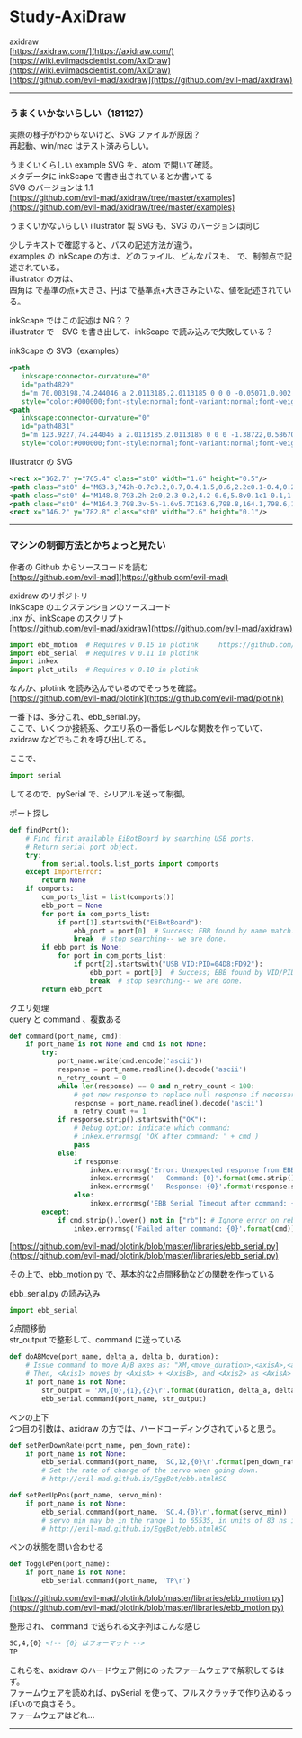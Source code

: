# Study-AxiDraw  

axidraw  
[https://axidraw.com/](https://axidraw.com/)  
[https://wiki.evilmadscientist.com/AxiDraw](https://wiki.evilmadscientist.com/AxiDraw)  
[https://github.com/evil-mad/axidraw](https://github.com/evil-mad/axidraw)  


---  


### うまくいかないらしい（181127）  

実際の様子がわからないけど、SVG ファイルが原因？  
再起動、win/mac はテスト済みらしい。  

うまくいくらしい example SVG を、atom で開いて確認。  
メタデータに inkScape で書き出されているとか書いてる  
SVG のバージョンは 1.1  
[https://github.com/evil-mad/axidraw/tree/master/examples](https://github.com/evil-mad/axidraw/tree/master/examples)  


うまくいかないらしい illustrator 製 SVG も、SVG のバージョンは同じ  


少しテキストで確認すると、パスの記述方法が違う。  
examples の inkScape の方は、どのファイル、どんなパスも、 <path > で、制御点で記述されている。  
illustrator の方は、  
四角は <rect > で基準の点+大きさ、円は <circle >で基準点+大きさみたいな、値を記述されている。  

inkScape ではこの記述は NG？？  
illustrator で　SVG を書き出して、inkScape で読み込みで失敗している？  


inkScape の SVG（examples）  
```xml
<path
   inkscape:connector-curvature="0"
   id="path4829"
   d="m 70.003198,74.244046 a 2.0113185,2.0113185 0 0 0 -0.05071,0.002 2.0113185,2.0113185 0 0 0 -0.141206,0.0051 2.0113185,2.0113185 0 0 0 -0.009,0 2.0113185,2.0113185 0 0 0 -0.0099,10e-4 2.0113185,2.0113185 0 0 0 -1.764106,1.425999 L 56.742603,100.39254 a 2.0113879,2.0113879 0 1 0 3.65947,1.67063 l 2.81421,-6.162429 13.390874,0 2.775429,6.154469 a 2.0113185,2.0113185 0 1 0 3.666435,-1.65372 L 71.907522,75.698084 A 2.0113185,2.0113185 0 0 0 70.110607,74.2512 2.0113185,2.0113185 0 0 0 70.044977,74.2471 2.0113185,2.0113185 0 0 0 70.003227,74.244 Z m -0.05071,6.90327 4.840841,10.731796 -9.741348,0 4.900507,-10.731796 z"
   style="color:#000000;font-style:normal;font-variant:normal;font-weight:normal;font-stretch:normal;font-size:medium;line-height:normal;font-family:sans-serif;text-indent:0;text-align:start;text-decoration:none;text-decoration-line:none;text-decoration-style:solid;text-decoration-color:#000000;letter-spacing:normal;word-spacing:normal;text-transform:none;direction:ltr;block-progression:tb;writing-mode:lr-tb;baseline-shift:baseline;text-anchor:start;white-space:normal;clip-rule:nonzero;display:inline;overflow:visible;visibility:visible;opacity:1;isolation:auto;mix-blend-mode:normal;color-interpolation:sRGB;color-interpolation-filters:linearRGB;solid-color:#000000;solid-opacity:1;fill:none;fill-opacity:1;fill-rule:nonzero;stroke:#000000;stroke-width:0.71644276;stroke-linecap:round;stroke-linejoin:round;stroke-miterlimit:4;stroke-dasharray:none;stroke-dashoffset:0;stroke-opacity:1;color-rendering:auto;image-rendering:auto;shape-rendering:auto;text-rendering:auto;enable-background:accumulate" />
<path
   inkscape:connector-curvature="0"
   id="path4831"
   d="m 123.9227,74.244046 a 2.0113185,2.0113185 0 0 0 -1.38722,0.586707 2.0113185,2.0113185 0 0 0 -0.0398,0.0388 2.0113185,2.0113185 0 0 0 -0.0159,0.01792 2.0113185,2.0113185 0 0 0 -0.53798,1.716369 l 0,24.295698 a 2.0113185,2.0113185 0 0 0 0.56284,1.74819 2.0113185,2.0113185 0 0 0 0.0388,0.0398 2.0113185,2.0113185 0 0 0 0.007,0.007 2.0113185,2.0113185 0 0 0 1.72333,0.54197 l 6.30861,0 a 2.0113185,2.0113185 0 0 0 0.002,0 c 3.32305,-0.004 6.88782,-0.89287 9.73738,-3.21795 2.84955,-2.325084 4.81547,-6.107517 4.94724,-11.190222 0.13398,-5.16765 -2.02294,-9.01229 -4.91642,-11.321486 -2.89348,-2.309195 -6.37111,-3.211978 -9.25607,-3.211978 -2.91131,-0.04827 -4.08585,-0.01186 -6.80284,-0.02088 a 2.0113185,2.0113185 0 0 0 -0.37092,-0.02984 z m 2.04155,4.056246 c 1.59947,-0.0046 2.92626,-0.02052 5.0984,0.01588 a 2.0113185,2.0113185 0 0 0 0.0338,0.001 c 1.99542,0 4.71903,0.715122 6.74616,2.332911 2.02712,1.617789 3.51126,4.009348 3.40589,8.073705 -0.10758,4.149311 -1.52072,6.587992 -3.46954,8.178119 -1.94807,1.589521 -4.60017,2.308702 -7.19662,2.312032 l -4.6181,0 0,-20.913671 z"
   style="color:#000000;font-style:normal;font-variant:normal;font-weight:normal;font-stretch:normal;font-size:medium;line-height:normal;font-family:sans-serif;text-indent:0;text-align:start;text-decoration:none;text-decoration-line:none;text-decoration-style:solid;text-decoration-color:#000000;letter-spacing:normal;word-spacing:normal;text-transform:none;direction:ltr;block-progression:tb;writing-mode:lr-tb;baseline-shift:baseline;text-anchor:start;white-space:normal;clip-rule:nonzero;display:inline;overflow:visible;visibility:visible;opacity:1;isolation:auto;mix-blend-mode:normal;color-interpolation:sRGB;color-interpolation-filters:linearRGB;solid-color:#000000;solid-opacity:1;fill:none;fill-opacity:1;fill-rule:nonzero;stroke:#000000;stroke-width:0.71644276;stroke-linecap:round;stroke-linejoin:round;stroke-miterlimit:4;stroke-dasharray:none;stroke-dashoffset:0;stroke-opacity:1;color-rendering:auto;image-rendering:auto;shape-rendering:auto;text-rendering:auto;enable-background:accumulate" />
```

illustrator の SVG  
```xml
<rect x="162.7" y="765.4" class="st0" width="1.6" height="0.5"/>
<path class="st0" d="M63.3,742h-0.7c0.2,0.7,0.4,1.5,0.6,2.2c0.1-0.4,0.2-0.9,0.3-1.4C63.4,742.6,63.3,742.3,63.3,742z"/>
<path class="st0" d="M148.8,793.2h-2c0,2.3-0.2,4.2-0.6,5.8v0.1c1-0.1,1.9-0.2,2.6-0.4V793.2z"/>
<path class="st0" d="M164.3,798.3v-5h-1.6v5.7C163.6,798.8,164.1,798.6,164.3,798.3z"/>
<rect x="146.2" y="782.8" class="st0" width="2.6" height="0.1"/>
```



---  



### マシンの制御方法とかちょっと見たい  


作者の Github からソースコードを読む  
[https://github.com/evil-mad](https://github.com/evil-mad)  


axidraw のリポジトリ  
inkScape のエクステンションのソースコード  
.inx が、inkScape のスクリプト  
[https://github.com/evil-mad/axidraw](https://github.com/evil-mad/axidraw)  

```python
import ebb_motion  # Requires v 0.15 in plotink     https://github.com/evil-mad/plotink
import ebb_serial  # Requires v 0.11 in plotink
import inkex
import plot_utils  # Requires v 0.10 in plotink
```


なんか、plotink を読み込んでいるのでそっちを確認。  
[https://github.com/evil-mad/plotink](https://github.com/evil-mad/plotink)  



一番下は、多分これ、ebb_serial.py。  
ここで、いくつか接続系、クエリ系の一番低レベルな関数を作っていて、axidraw などでもこれを呼び出してる。  

ここで、
```python
import serial
```
してるので、pySerial で、シリアルを送って制御。  

ポート探し  
```python
def findPort():
    # Find first available EiBotBoard by searching USB ports.
    # Return serial port object.
    try:
        from serial.tools.list_ports import comports
    except ImportError:
        return None
    if comports:
        com_ports_list = list(comports())
        ebb_port = None
        for port in com_ports_list:
            if port[1].startswith("EiBotBoard"):
                ebb_port = port[0]  # Success; EBB found by name match.
                break  # stop searching-- we are done.
        if ebb_port is None:
            for port in com_ports_list:
                if port[2].startswith("USB VID:PID=04D8:FD92"):
                    ebb_port = port[0]  # Success; EBB found by VID/PID match.
                    break  # stop searching-- we are done.
        return ebb_port
```

クエリ処理  
query と command 、複数ある  
```python
def command(port_name, cmd):
    if port_name is not None and cmd is not None:
        try:
            port_name.write(cmd.encode('ascii'))
            response = port_name.readline().decode('ascii')
            n_retry_count = 0
            while len(response) == 0 and n_retry_count < 100:
                # get new response to replace null response if necessary
                response = port_name.readline().decode('ascii')
                n_retry_count += 1
            if response.strip().startswith("OK"):
                # Debug option: indicate which command:
                # inkex.errormsg( 'OK after command: ' + cmd )
                pass
            else:
                if response:
                    inkex.errormsg('Error: Unexpected response from EBB.')
                    inkex.errormsg('   Command: {0}'.format(cmd.strip()))
                    inkex.errormsg('   Response: {0}'.format(response.strip()))
                else:
                    inkex.errormsg('EBB Serial Timeout after command: {0}'.format(cmd))
        except:
            if cmd.strip().lower() not in ["rb"]: # Ignore error on reboot (RB) command
	            inkex.errormsg('Failed after command: {0}'.format(cmd))

```

[https://github.com/evil-mad/plotink/blob/master/libraries/ebb_serial.py](https://github.com/evil-mad/plotink/blob/master/libraries/ebb_serial.py)  



その上で、ebb_motion.py で、基本的な2点間移動などの関数を作っている  

ebb_serial.py の読み込み  
```python
import ebb_serial
```

2点間移動  
str_output で整形して、command に送っている  
```python
def doABMove(port_name, delta_a, delta_b, duration):
    # Issue command to move A/B axes as: "XM,<move_duration>,<axisA>,<axisB><CR>"
    # Then, <Axis1> moves by <AxisA> + <AxisB>, and <Axis2> as <AxisA> - <AxisB>
    if port_name is not None:
        str_output = 'XM,{0},{1},{2}\r'.format(duration, delta_a, delta_b)
        ebb_serial.command(port_name, str_output)

```

ペンの上下  
2つ目の引数は、axidraw の方では、ハードコーディングされていると思う。
```python
def setPenDownRate(port_name, pen_down_rate):
    if port_name is not None:
        ebb_serial.command(port_name, 'SC,12,{0}\r'.format(pen_down_rate))
        # Set the rate of change of the servo when going down.
        # http://evil-mad.github.io/EggBot/ebb.html#SC

def setPenUpPos(port_name, servo_min):
    if port_name is not None:
        ebb_serial.command(port_name, 'SC,4,{0}\r'.format(servo_min))
        # servo_min may be in the range 1 to 65535, in units of 83 ns intervals. This sets the "Pen Up" position.
        # http://evil-mad.github.io/EggBot/ebb.html#SC

```

ペンの状態を問い合わせる  
```python
def TogglePen(port_name):
    if port_name is not None:
        ebb_serial.command(port_name, 'TP\r')

```

[https://github.com/evil-mad/plotink/blob/master/libraries/ebb_motion.py](https://github.com/evil-mad/plotink/blob/master/libraries/ebb_motion.py)  


整形され、 command で送られる文字列はこんな感じ  
```xml
SC,4,{0} <!-- {0} はフォーマット -->
TP
```

これらを、axidraw のハードウェア側にのったファームウェアで解釈してるはず。  
ファームウェアを読めれば、pySerial を使って、フルスクラッチで作り込めるっぽいので良さそう。  
ファームウェアはどれ...  



---  

